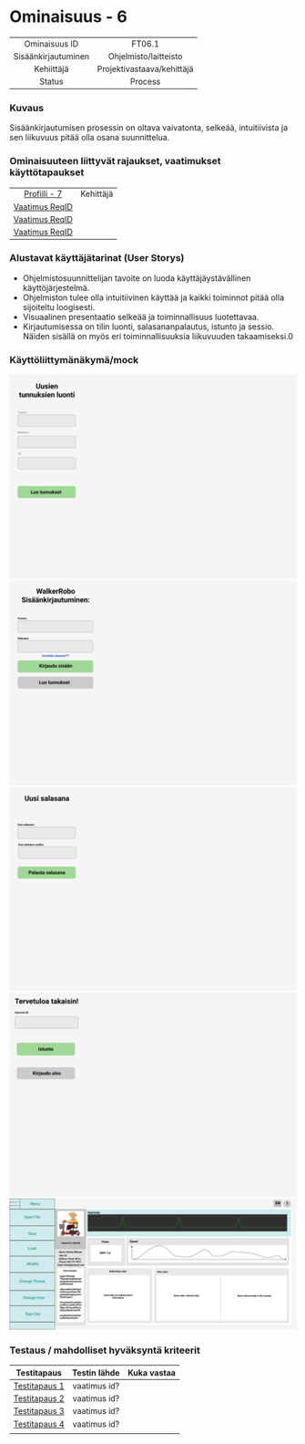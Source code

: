 # Ominaisuus - 6


| | |
|:-:|:-:|
| Ominaisuus ID | FT06.1 |
| Sisäänkirjautuminen | Ohjelmisto/laitteisto |
| Kehiittäjä | Projektivastaava/kehittäjä |
| Status | Process |

### Kuvaus

Sisäänkirjautumisen prosessin on oltava vaivatonta, selkeää, intuitiivista ja sen liikuvuus pitää olla osana suunnittelua.


### Ominaisuuteen liittyvät rajaukset, vaatimukset käyttötapaukset

| | |
|:-:|:-:|
| [Profiili - 7](https://gitlab.labranet.jamk.fi/m3268---vuosi-2019/ttos0100---2019-toteutus/blob/master/dokumentit/02-vaatimusmaarittely/Profiilit%20ja%20sidosryhm%C3%A4t/Profiili-7.md) | Kehittäjä |
| [Vaatimus ReqID]() |  | 
| [Vaatimus ReqID]() |  | 
| [Vaatimus ReqID]() |  | 

### Alustavat käyttäjätarinat (User Storys)
* Ohjelmistosuunnittelijan tavoite on luoda käyttäjäystävällinen käyttöjärjestelmä.
* Ohjelmiston tulee olla intuitiivinen käyttää ja kaikki toiminnot pitää olla sijoiteltu loogisesti.
* Visuaalinen presentaatio selkeää ja toiminnallisuus luotettavaa.
* Kirjautumisessa on tilin luonti, salasananpalautus, istunto ja sessio. Näiden sisällä on myös eri toiminnallisuuksia liikuvuuden takaamiseksi.0

### Käyttöliittymänäkymä/mock 

![](dokumentit/02-vaatimusmaarittely/kuvat/TunnustenLuonti.png)
![](dokumentit/02-vaatimusmaarittely/kuvat/Kirjautuminen.png)
![](dokumentit/02-vaatimusmaarittely/kuvat/PalautaSalasana-1.png)
![](dokumentit/02-vaatimusmaarittely/kuvat/Istunto.png)
![](dokumentit/02-vaatimusmaarittely/kuvat/Sessio.png)


### Testaus / mahdolliset hyväksyntä kriteerit 

| Testitapaus  | Testin lähde  | Kuka vastaa  |
|:-: | :-:|:-:|
| [Testitapaus 1]()  | vaatimus id?   |   |
| [Testitapaus 2]()  | vaatimus id?   |   |
| [Testitapaus 3]()  | vaatimus id?   |   |
| [Testitapaus 4]()  | vaatimus id?   |   |
| | |